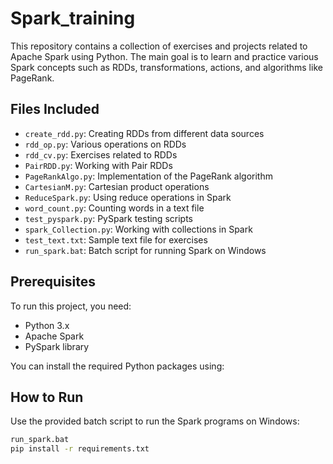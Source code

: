 # Spark_training

This repository contains a collection of exercises and projects related to Apache Spark using Python. The main goal is to learn and practice various Spark concepts such as RDDs, transformations, actions, and algorithms like PageRank.

## Files Included

- `create_rdd.py`: Creating RDDs from different data sources
- `rdd_op.py`: Various operations on RDDs
- `rdd_cv.py`: Exercises related to RDDs
- `PairRDD.py`: Working with Pair RDDs
- `PageRankAlgo.py`: Implementation of the PageRank algorithm
- `CartesianM.py`: Cartesian product operations
- `ReduceSpark.py`: Using reduce operations in Spark
- `word_count.py`: Counting words in a text file
- `test_pyspark.py`: PySpark testing scripts
- `spark_Collection.py`: Working with collections in Spark
- `test_text.txt`: Sample text file for exercises
- `run_spark.bat`: Batch script for running Spark on Windows

## Prerequisites

To run this project, you need:

- Python 3.x
- Apache Spark
- PySpark library

You can install the required Python packages using:

## How to Run

Use the provided batch script to run the Spark programs on Windows:

```bash
run_spark.bat 
pip install -r requirements.txt


